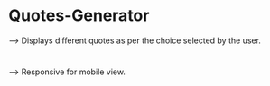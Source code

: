 # Quotes-Generator

--> Displays different quotes as per the choice selected by the user.
#
--> Responsive for mobile view.
